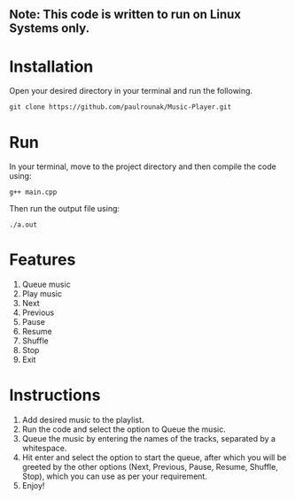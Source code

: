 ## Note: This code is written to run on Linux Systems only.
# Installation
Open your desired directory in your terminal and run the following.
```
git clone https://github.com/paulrounak/Music-Player.git
```

# Run
In your terminal, move to the project directory and then compile the code using:
```
g++ main.cpp
```
Then run the output file using:
```
./a.out
```

# Features
1. Queue music
2. Play music
3. Next
4. Previous
5. Pause
6. Resume
7. Shuffle
8. Stop
9. Exit

# Instructions
1. Add desired music to the playlist.
2. Run the code and select the option to Queue the music.
3. Queue the music by entering the names of the tracks, separated by a whitespace.
4. Hit enter and select the option to start the queue, after which you will be greeted by the other options (Next, Previous, Pause, Resume, Shuffle, Stop), which you can use as per your requirement.
5. Enjoy!
